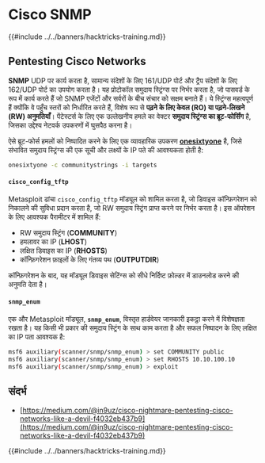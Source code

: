 # Cisco SNMP

{{#include ../../banners/hacktricks-training.md}}

## Pentesting Cisco Networks

**SNMP** UDP पर कार्य करता है, सामान्य संदेशों के लिए 161/UDP पोर्ट और ट्रैप संदेशों के लिए 162/UDP पोर्ट का उपयोग करता है। यह प्रोटोकॉल समुदाय स्ट्रिंग्स पर निर्भर करता है, जो पासवर्ड के रूप में कार्य करते हैं जो SNMP एजेंटों और सर्वरों के बीच संचार को सक्षम बनाते हैं। ये स्ट्रिंग्स महत्वपूर्ण हैं क्योंकि वे पहुँच स्तरों को निर्धारित करते हैं, विशेष रूप से **पढ़ने के लिए केवल (RO) या पढ़ने-लिखने (RW) अनुमतियाँ**। पेंटेस्टर्स के लिए एक उल्लेखनीय हमले का वेक्टर **समुदाय स्ट्रिंग्स का ब्रूट-फोर्सिंग** है, जिसका उद्देश्य नेटवर्क उपकरणों में घुसपैठ करना है।

ऐसे ब्रूट-फोर्स हमलों को निष्पादित करने के लिए एक व्यावहारिक उपकरण [**onesixtyone**](https://github.com/trailofbits/onesixtyone) है, जिसे संभावित समुदाय स्ट्रिंग्स की एक सूची और लक्ष्यों के IP पते की आवश्यकता होती है:
```bash
onesixtyone -c communitystrings -i targets
```
#### `cisco_config_tftp`

Metasploit ढांचा `cisco_config_tftp` मॉड्यूल को शामिल करता है, जो डिवाइस कॉन्फ़िगरेशन को निकालने की सुविधा प्रदान करता है, जो RW समुदाय स्ट्रिंग प्राप्त करने पर निर्भर करता है। इस ऑपरेशन के लिए आवश्यक पैरामीटर में शामिल हैं:

- RW समुदाय स्ट्रिंग (**COMMUNITY**)
- हमलावर का IP (**LHOST**)
- लक्षित डिवाइस का IP (**RHOSTS**)
- कॉन्फ़िगरेशन फ़ाइलों के लिए गंतव्य पथ (**OUTPUTDIR**)

कॉन्फ़िगरेशन के बाद, यह मॉड्यूल डिवाइस सेटिंग्स को सीधे निर्दिष्ट फ़ोल्डर में डाउनलोड करने की अनुमति देता है।

#### `snmp_enum`

एक और Metasploit मॉड्यूल, **`snmp_enum`**, विस्तृत हार्डवेयर जानकारी इकट्ठा करने में विशेषज्ञता रखता है। यह किसी भी प्रकार की समुदाय स्ट्रिंग के साथ काम करता है और सफल निष्पादन के लिए लक्षित का IP पता आवश्यक है:
```bash
msf6 auxiliary(scanner/snmp/snmp_enum) > set COMMUNITY public
msf6 auxiliary(scanner/snmp/snmp_enum) > set RHOSTS 10.10.100.10
msf6 auxiliary(scanner/snmp/snmp_enum) > exploit
```
## संदर्भ

- [https://medium.com/@in9uz/cisco-nightmare-pentesting-cisco-networks-like-a-devil-f4032eb437b9](https://medium.com/@in9uz/cisco-nightmare-pentesting-cisco-networks-like-a-devil-f4032eb437b9)


{{#include ../../banners/hacktricks-training.md}}

